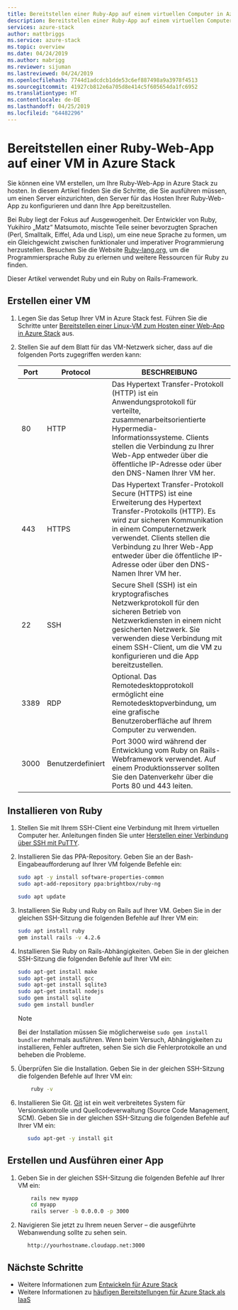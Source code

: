 ```yaml
---
title: Bereitstellen einer Ruby-App auf einem virtuellen Computer in Azure Stack | Microsoft-Dokumentation
description: Bereitstellen einer Ruby-App auf einem virtuellen Computer in Azure Stack.
services: azure-stack
author: mattbriggs
ms.service: azure-stack
ms.topic: overview
ms.date: 04/24/2019
ms.author: mabrigg
ms.reviewer: sijuman
ms.lastreviewed: 04/24/2019
ms.openlocfilehash: 7744d1adcdcb1dde53c6ef887498a9a3978f4513
ms.sourcegitcommit: 41927cb812e6a705d8e414c5f605654da1fc6952
ms.translationtype: HT
ms.contentlocale: de-DE
ms.lasthandoff: 04/25/2019
ms.locfileid: "64482296"
---
```

# <a name="how-to-deploy-a-ruby-web-app-to-a-vm-in-azure-stack"></a>Bereitstellen einer Ruby-Web-App auf einer VM in Azure Stack

Sie können eine VM erstellen, um Ihre Ruby-Web-App in Azure Stack zu hosten. In diesem Artikel finden Sie die Schritte, die Sie ausführen müssen, um einen Server einzurichten, den Server für das Hosten Ihrer Ruby-Web-App zu konfigurieren und dann Ihre App bereitzustellen.

Bei Ruby liegt der Fokus auf Ausgewogenheit. Der Entwickler von Ruby, Yukihiro „Matz“ Matsumoto, mischte Teile seiner bevorzugten Sprachen (Perl, Smalltalk, Eiffel, Ada und Lisp), um eine neue Sprache zu formen, um ein Gleichgewicht zwischen funktionaler und imperativer Programmierung herzustellen. Besuchen Sie die Website [Ruby-lang.org](https://www.ruby-lang.org), um die Programmiersprache Ruby zu erlernen und weitere Ressourcen für Ruby zu finden.

Dieser Artikel verwendet Ruby und ein Ruby on Rails-Framework.

## <a name="create-a-vm"></a>Erstellen einer VM

1. Legen Sie das Setup Ihrer VM in Azure Stack fest. Führen Sie die Schritte unter [Bereitstellen einer Linux-VM zum Hosten einer Web-App in Azure Stack](azure-stack-dev-start-howto-deploy-linux.md) aus.

2. Stellen Sie auf dem Blatt für das VM-Netzwerk sicher, dass auf die folgenden Ports zugegriffen werden kann:

    | Port | Protocol | BESCHREIBUNG |
    | --- | --- | --- |
    | 80 | HTTP | Das Hypertext Transfer-Protokoll (HTTP) ist ein Anwendungsprotokoll für verteilte, zusammenarbeitsorientierte Hypermedia-Informationssysteme. Clients stellen die Verbindung zu Ihrer Web-App entweder über die öffentliche IP-Adresse oder über den DNS-Namen Ihrer VM her. |
    | 443 | HTTPS | Das Hypertext Transfer-Protokoll Secure (HTTPS) ist eine Erweiterung des Hypertext Transfer-Protokolls (HTTP). Es wird zur sicheren Kommunikation in einem Computernetzwerk verwendet. Clients stellen die Verbindung zu Ihrer Web-App entweder über die öffentliche IP-Adresse oder über den DNS-Namen Ihrer VM her. |
    | 22 | SSH | Secure Shell (SSH) ist ein kryptografisches Netzwerkprotokoll für den sicheren Betrieb von Netzwerkdiensten in einem nicht gesicherten Netzwerk. Sie verwenden diese Verbindung mit einem SSH-Client, um die VM zu konfigurieren und die App bereitzustellen. |
    | 3389 | RDP | Optional. Das Remotedesktopprotokoll ermöglicht eine Remotedesktopverbindung, um eine grafische Benutzeroberfläche auf Ihrem Computer zu verwenden.   |
    | 3000 | Benutzerdefiniert | Port 3000 wird während der Entwicklung vom Ruby on Rails-Webframework verwendet. Auf einem Produktionsserver sollten Sie den Datenverkehr über die Ports 80 und 443 leiten. |

## <a name="install-ruby"></a>Installieren von Ruby

1. Stellen Sie mit Ihrem SSH-Client eine Verbindung mit Ihrem virtuellen Computer her. Anleitungen finden Sie unter [Herstellen einer Verbindung über SSH mit PuTTY](azure-stack-dev-start-howto-ssh-public-key.md#connect-via-ssh-with-putty).
1. Installieren Sie das PPA-Repository. Geben Sie an der Bash-Eingabeaufforderung auf Ihrer VM folgende Befehle ein:

    ```bash  
    sudo apt -y install software-properties-common
    sudo apt-add-repository ppa:brightbox/ruby-ng

    sudo apt update
    ```

2. Installieren Sie Ruby und Ruby on Rails auf Ihrer VM. Geben Sie in der gleichen SSH-Sitzung die folgenden Befehle auf Ihrer VM ein:

    ```bash  
    sudo apt install ruby
    gem install rails -v 4.2.6
    ```

3. Installieren Sie Ruby on Rails-Abhängigkeiten. Geben Sie in der gleichen SSH-Sitzung die folgenden Befehle auf Ihrer VM ein:

    ```bash  
    sudo apt-get install make
    sudo apt-get install gcc
    sudo apt-get install sqlite3
    sudo apt-get install nodejs
    sudo gem install sqlite
    sudo gem install bundler
    ```

    > [!Note]  
    > Bei der Installation müssen Sie möglicherweise `sudo gem install bundler` mehrmals ausführen. Wenn beim Versuch, Abhängigkeiten zu installieren, Fehler auftreten, sehen Sie sich die Fehlerprotokolle an und beheben die Probleme.

4. Überprüfen Sie die Installation. Geben Sie in der gleichen SSH-Sitzung die folgenden Befehle auf Ihrer VM ein:

    ```bash  
        ruby -v
    ```

3. Installieren Sie Git. [Git](https://git-scm.com) ist ein weit verbreitetes System für Versionskontrolle und Quellcodeverwaltung (Source Code Management, SCM). Geben Sie in der gleichen SSH-Sitzung die folgenden Befehle auf Ihrer VM ein:

    ```bash  
       sudo apt-get -y install git
    ```

## <a name="create-and-run-an-app"></a>Erstellen und Ausführen einer App

1. Geben Sie in der gleichen SSH-Sitzung die folgenden Befehle auf Ihrer VM ein:

    ```bash
        rails new myapp
        cd myapp
        rails server -b 0.0.0.0 -p 3000
    ```

2.  Navigieren Sie jetzt zu Ihrem neuen Server – die ausgeführte Webanwendung sollte zu sehen sein.

    ```HTTP  
       http://yourhostname.cloudapp.net:3000
    ```

## <a name="next-steps"></a>Nächste Schritte

- Weitere Informationen zum [Entwickeln für Azure Stack](azure-stack-dev-start.md)
- Weitere Informationen zu [häufigen Bereitstellungen für Azure Stack als IaaS](azure-stack-dev-start-deploy-app.md)